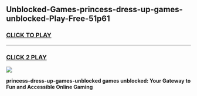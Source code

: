 
## Unblocked-Games-princess-dress-up-games-unblocked-Play-Free-51p61
<h3>
<a href="https://premium76.site?title=princess-dress-up-games-unblocked&ref=22A">CLICK TO PLAY</a></h3>
<hr>

<h3>
<a href="https://premium76.site?title=princess-dress-up-games-unblocked&ref=22A">CLICK 2 PLAY</a>
  
</h3>

<a href="https://premium76.site?title=princess-dress-up-games-unblocked&ref=22A"><img src="https://clearcache.store/games.png"></a>


**princess-dress-up-games-unblocked games unblocked: Your Gateway to Fun and Accessible Online Gaming**
